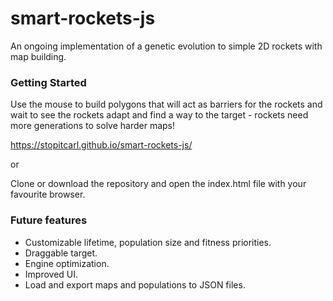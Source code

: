 # smart-rockets-js

An ongoing implementation of a genetic evolution to simple 2D rockets with map building.

### Getting Started
Use the mouse to build polygons that will act as barriers for the rockets and wait to see the rockets adapt and find a way to the target - rockets need more generations to solve harder maps!

  https://stopitcarl.github.io/smart-rockets-js/
  
 or
 
Clone or download the repository and open the index.html file with your favourite browser.

  

### Future features
 * Customizable lifetime, population size and fitness priorities.
 * Draggable target.
 * Engine optimization.
 * Improved UI.
 * Load and export maps and populations to JSON files.
